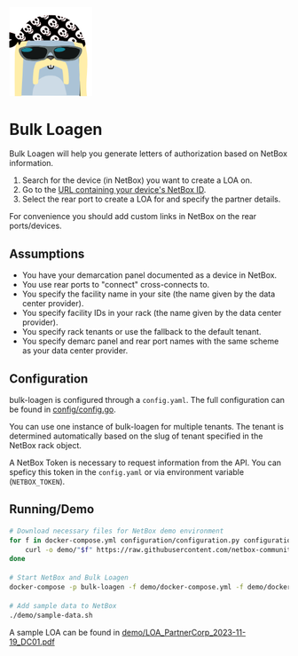 <img src="pkg/bulkloagen/static/logo.png" alt="Bulk Loagen Logo" width="150" />

# Bulk Loagen

Bulk Loagen will help you generate letters of authorization based on NetBox information.

1. Search for the device (in NetBox) you want to create a LOA on.
2. Go to the [URL containing your device's NetBox ID](http://localhost:8080/api/v1/devices/{deviceID}).
3. Select the rear port to create a LOA for and specify the partner details.

For convenience you should add custom links in NetBox on the rear ports/devices.

## Assumptions

+ You have your demarcation panel documented as a device in NetBox.
+ You use rear ports to "connect" cross-connects to.
+ You specify the facility name in your site (the name given by the data center provider).
+ You specify facility IDs in your rack (the name given by the data center provider).
+ You specify rack tenants or use the fallback to the default tenant.
+ You specify demarc panel and rear port names with the same scheme as your data center provider.

## Configuration

bulk-loagen is configured through a `config.yaml`. The full configuration can be found in [config/config.go](pkg/config/config.go).

You can use one instance of bulk-loagen for multiple tenants. The tenant is determined automatically based on the slug of tenant specified in the NetBox rack object.

A NetBox Token is necessary to request information from the API. You can speficy this token in the `config.yaml` or via environment variable (`NETBOX_TOKEN`).

## Running/Demo

```sh
# Download necessary files for NetBox demo environment
for f in docker-compose.yml configuration/configuration.py configuration/extra.py configuration/logging.py configuration/plugins.py env/netbox.env env/postgres.env env/redis.env env/redis-cache.env; do
    curl -o demo/"$f" https://raw.githubusercontent.com/netbox-community/netbox-docker/release/"$f"
done

# Start NetBox and Bulk Loagen
docker-compose -p bulk-loagen -f demo/docker-compose.yml -f demo/docker-compose.override.yml up -d

# Add sample data to NetBox
./demo/sample-data.sh
```

A sample LOA can be found in [demo/LOA_PartnerCorp_2023-11-19_DC01.pdf](demo/LOA_PartnerCorp_2023-11-19_DC01.pdf)
